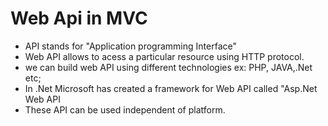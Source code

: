 # Web Api in MVC

- API stands for "Application programming Interface"
- Web API allows to acess a particular resource using HTTP protocol.
- we can build web API using different technologies ex: PHP, JAVA,.Net etc;
- In .Net Microsoft has created a framework for Web API called "Asp.Net Web API
- These API can be used independent of platform.
